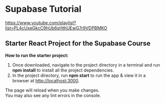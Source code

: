 # Supabase Tutorial

https://www.youtube.com/playlist?list=PL4cUxeGkcC9hUb6sHthUEwG7r9VDPBMKO

## Starter React Project for the Supabase Course

**How to run the starter project:**

1. Once downloaded, navigate to the project directory in a terminal and run **npm install** to install all the project dependencies.
2. In the project directory, run **npm start** to run the app & view it in a browser at [http://localhost:3000](http://localhost:3000).

The page will reload when you make changes.\
You may also see any lint errors in the console.

